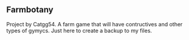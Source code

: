 ## Farmbotany

Project by Catgg54.
A farm game that will have contructives and other types of gymycs.
Just here to create a backup to my files.
